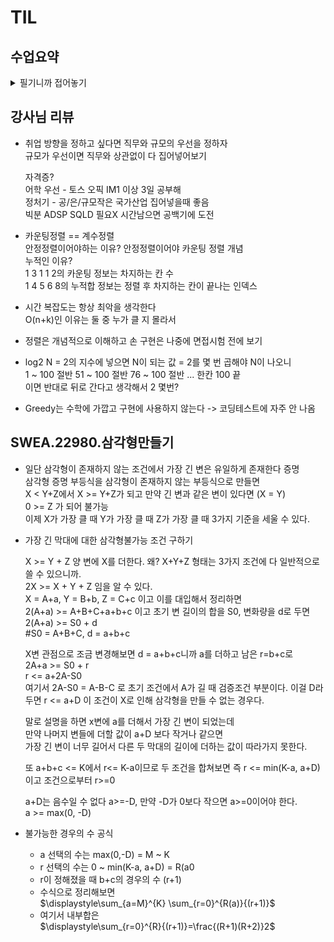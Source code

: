 # TIL


## 수업요약

<details>
<summary>필기니까 접어놓기</summary>

<!-- summary 아래 한칸 공백 두어야함 -->

### 어제 리뷰
- 버블 정렬  
  ```python
  def BubbleSort(a, N) : 	# 정렬할 List, N 원소 수
    for i in range(N-1, 0, -1) : # 범위의 끝 위치
        for j in range(i) :		# 비교할 왼쪽 원소 인덱스 j
            if a[j] > a[j+1] :
                a[j], a[j+1] = a[j+1], a[j]
  ```
  횟수에 대한 for문이 가장 바깥에 (N-1, 0, -1)로 존재함

- gravity
  ``` python
  '''
  9
  7 4 2 0 0 6 0 7 0
  => 7
  9
  4 2 0 0 7 6 0 7 0
  => 5
  '''
  
  N = int(input())
  box = list(map(int, input().split()))
  
  max_v = 0
  for i in range(N-1):
      cnt = 0         # i박스 오른쪽(i+1~N-1)에 더 낮은 박스 개수 (낙차)
      for j in range(i+1, N):
          if box[i] > box[j]:
              cnt += 1    # 더 낮은 박스면 낙차 추가
      if max_v < cnt:
          max_v = cnt
  print(max_v)
  ```    

### 카운팅 정렬
- 항목들의 순서를 결정하기 위해 집합에 각 항목이 몇 개씩 있는지 세는 작업을 해  
  **선형 시간에 정렬하는 효율적인 알고리즘**
- 제한 사항
  - 정수나 정수로 표현 가능한 자료에 대해서만 가능(인덱스를 활용)
  - 카운트를 위한 공간을 할당하려면 집합 내의 가장 큰 정수를 알아야 함
- 시간 복잡도 : O(n+k) n은 len(list), k는 max of 정수

- 만드는 법
  1. 인덱스 = 리스트의 값, 밸류 = 그 값의 갯수의 개념으로 새로운 count 리스트를 만들기 #길이는 max(list)+1
  2. 누적합의 형태로 count 리스트를 바꾼다 (위치 정보로 변형)
  3. 원래 리스트에서 거꾸로 훑으면서 그 밸류의 count 리스트의 밸류에 해당하는 번째에 넣고 -1
  
  예를 들어, 001233344 형태로 정렬하고 싶은 012433043 따위의 리스트가 있다면
  [2, 1, 3, 2]의 새 리스트를 만들고
  [2, 3, 7, 9]로 변형 한 뒤에
  012433043을 뒤에서부터 순회하며 해당하는 밸류의 인덱스의 값을 받아
  새 리스트에 넣는다. 그 값의 -1의 인덱스에 해당하는 곳에.

- 왜 2, 1 ,3 ,2에서 바로 제작하지 않는가??  
  안정정렬을 하려고! 같은 값이여도 뒤에 있는 값이 뒤에 적히게

### 완전 검색
- Baby-gin Game  
  0~9 숫자 카드가 있고 임의의 카드 6장을 뽑았을 때  
  3장의 카드가 연속적일 경우 run  
  3장의 카드가 같을 경우 triplet  
  6장의 카드가 run triplet으로만 구성되면 baby-gin   
  6자리 숫자를 받아 baby-gin 판단하는 프로그램 작성해봐
  
- Exaustive Search 완전 검색  
  가능한 모든 경우의 수를 나열해서 확인하는 기법  
  Brute-force 혹은 generate-and-test 기법이라고도 불린다
  경우의 수가 작을 때 유용  
  수행 속도는 느리고 해답을 찾아내지 못할 확률이 작다  

- 고려할 수 있는 모든 경우의 수 생성하고 테스트
  
- Permutation 순열
  - nPr 서로 다른 것들 중 한 줄로 나열하는 것
  - n!/(n-r)!
  ```python
  arr = [2, 3, 7]
  for i1 in range(3):
    for i2 in range(3):
      if i2 != i1:
        for i3 in range(3):
          if i3 != i1 and i3 != i2:
            print(arr[i1], arr[i2], arr[i3])
  ```
  - for문 구현은 n이 커지면 for*n이 되어야함



### Greedy 탐욕 알고리즘 
- 최적해를 구하는 데 사용하는 근시안적인 방법  
  그 순간에 최적이라고 생각되는 것을 선택해 나가는 방식  
  하지만 각 지역적으로는 최적이어도 그 최종적인 최적이라는 보장은?  

- 거스름돈 문제?
- Baby-gin greedy 구현
  ```python
  num = 456789 #6자리 수
  c = [0]*12 #카운트 리스트

  for _ in range(6):
    c[num%10]+=1 #1의 자리를 알아낸 연산
    num//=10     #1의 자리를 제거한 연산
  
  i = 0
  tri = run = 0

  while i < 10:
    if c[i] >=3 #triplet 조사 후 데이터 삭제
      c[i] -= 3
      tri +=1
      continue #같은 자리 한 번 더 볼 수 있다 while로 돌아감
    if c[i] >=1 and c[i+1] >= 1 and c[i+2] >=1 :
    # run 조사 후 데이터 삭제
    # c를 12까지 만든 이유. 더미 2칸을 더 넣어서 인덱스 오류 방지
    # 오류 방지용 조건을 추가하거나 한 줄 늘리는 것보다 간단한 방법
      c[i] -= 1
      c[i+1] -= 1
      c[i+2] -= 1
      run += 1
      continue
    i+=1

  if run + tri ==2 :
    print('baby-gin')
  else:
    print('lose')
  ```
- 자주 실수하는 오답 정렬  
- 이 경우는 123123을 112233으로 바꿔서 알 수 없다  
 

</details>

## 강사님 리뷰
- 취업 방향을 정하고 싶다면 직무와 규모의 우선을 정하자  
  규모가 우선이면 직무와 상관없이 다 집어넣어보기  

  자격증?  
  어학 우선 - 토스 오픽 IM1 이상 3일 공부해  
  정처기 - 공/은/규모작은 국가산업  집어넣을때 좋음  
  빅분
  ADSP SQLD 필요X 시간남으면 공백기에 도전

- 카운팅정렬 == 계수정렬  
  안정정렬이어야하는 이유?  안정정렬이어야 카운팅 정렬 개념  
  누적인 이유?  
  1 3 1 1 2의 카운팅 정보는 차지하는 칸 수  
  1 4 5 6 8의 누적합 정보는 정렬 후 차지하는 칸이 끝나는 인덱스  

- 시간 복잡도는 항상 최악을 생각한다  
  O(n+k)인 이유는 둘 중 누가 클 지 몰라서  

- 정렬은 개념적으로 이해하고 손 구현은 나중에 면접시험 전에 보기  

- log2 N = 2의 지수에 넣으면 N이 되는 값 = 2를 몇 번 곱해야 N이 나오니    
  1 ~ 100 절반 51 ~ 100 절반 76 ~ 100 절반 ... 한칸 100 끝  
  이면 반대로 뒤로 간다고 생각해서 2 몇번?  

- Greedy는 수학에 가깝고 구현에 사용하지 않는다 -> 코딩테스트에 자주 안 나옴

  


## SWEA.22980.삼각형만들기

- 일단 삼각형이 존재하지 않는 조건에서 가장 긴 변은 유일하게 존재한다 증명  
  삼각형 증명 부등식을 삼각형이 존재하지 않는 부등식으로 만들면  
  X < Y+Z에서  X >= Y+Z가 되고 만약 긴 변과 같은 변이 있다면 (X = Y)  
  0 >= Z 가 되어 불가능  
  이제 X가 가장 클 때 Y가 가장 클 때 Z가 가장 클 때 3가지 기준을 세울 수 있다.    

- 가장 긴 막대에 대한 삼각형불가능 조건 구하기
  
  X >= Y + Z 양 변에 X를 더한다. 왜? X+Y+Z 형태는 3가지 조건에 다 일반적으로 쓸 수 있으니까.  
  2X >= X + Y + Z 임을 알 수 있다.  
  X = A+a, Y = B+b, Z = C+c 이고 이를 대입해서 정리하면   
  2(A+a) >= A+B+C+a+b+c 이고 초기 변 길이의 합을 S0, 변화량을 d로 두면  
  2(A+a) >= S0 + d  
  #S0 = A+B+C, d = a+b+c  

  X변 관점으로 조금 변경해보면
  d = a+b+c니까 a를 더하고 남은 r=b+c로  
  2A+a >= S0 + r  
  r <= a+2A-S0  
  여기서 2A-S0 = A-B-C 로 초기 조건에서 A가 길 때 검증조건 부분이다.
  이걸 D라 두면
  r <= a+D 이 조건이 X로 인해 삼각형을 만들 수 없는 경우다.  

  말로 설명을 하면 x변에 a를 더해서 가장 긴 변이 되었는데  
  만약 나머지 변들에 더할 값이 a+D 보다 작거나 같으면  
  가장 긴 변이 너무 길어서 다른 두 막대의 길이에 더하는 값이 따라가지 못한다.  

  또 a+b+c <= K에서 r<= K-a이므로 두 조건을 합쳐보면 
  즉 r <= min(K-a, a+D)이고 조건으로부터 r>=0   

  a+D는 음수일 수 없다 a>=-D, 만약 -D가 0보다 작으면 a>=0이어야 한다.  
  a >= max(0, -D) 

- 불가능한 경우의 수 공식  
  - a 선택의 수는 max(0,-D) = M ~ K
  - r 선택의 수는 0 ~ min(K-a, a+D) = R(a0
  - r이 정해졌을 때 b+c의 경우의 수 (r+1)
  - 수식으로 정리해보면  
    $\displaystyle\sum_{a=M}^{K} \sum_{r=0}^{R(a)}{(r+1)}$
  - 여기서 내부합은  
    $\displaystyle\sum_{r=0}^{R}{(r+1)}=\frac{(R+1)(R+2)}2$
    





  
